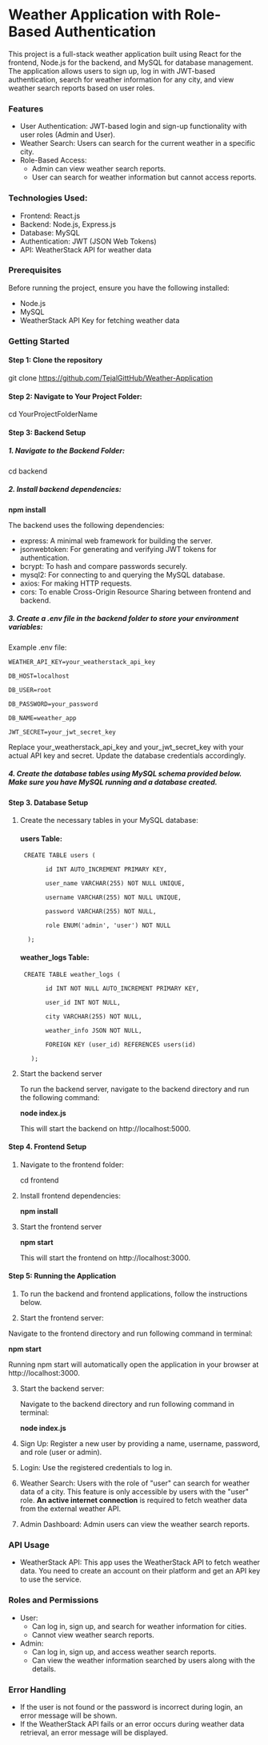 # Weather Application with Role-Based Authentication
This project is a full-stack weather application built using React for the frontend, Node.js for the backend, and MySQL for database management. The application allows users to sign up, log in with JWT-based authentication, search for weather information for any city, and view weather search reports based on user roles.
### Features
- User Authentication: JWT-based login and sign-up functionality with user roles (Admin and User).
- Weather Search: Users can search for the current weather in a specific city.
- Role-Based Access:
  - Admin can view weather search reports.
  - User can search for weather information but cannot access reports.
### Technologies Used:
- Frontend: React.js
- Backend: Node.js, Express.js
- Database: MySQL 
- Authentication: JWT (JSON Web Tokens)
- API: WeatherStack API for weather data
### Prerequisites
Before running the project, ensure you have the following installed:
- Node.js 
- MySQL 
- WeatherStack API Key for fetching weather data
### Getting Started 
#### Step 1: Clone the repository
git clone https://github.com/TejalGittHub/Weather-Application
#### Step 2: Navigate to Your Project Folder:
cd YourProjectFolderName
#### Step 3: Backend Setup
  #####   1. Navigate to the Backend Folder:

   cd backend

##### 2. Install backend dependencies:

   **npm install**

   The backend uses the following dependencies:

   - express: A minimal web framework for building the server.
   - jsonwebtoken: For generating and verifying JWT tokens for authentication.
   - bcrypt: To hash and compare passwords securely.
   - mysql2: For connecting to and querying the MySQL database.
   - axios: For making HTTP requests.
   - cors: To enable Cross-Origin Resource Sharing between frontend and backend.

##### 3. Create a .env file in the backend folder to store your environment variables:

   Example .env file:

    WEATHER_API_KEY=your_weatherstack_api_key

    DB_HOST=localhost

    DB_USER=root

    DB_PASSWORD=your_password

    DB_NAME=weather_app

    JWT_SECRET=your_jwt_secret_key

Replace your_weatherstack_api_key and your_jwt_secret_key with your actual API key and secret. Update the database credentials accordingly.
##### 4. Create the database tables using MySQL schema provided below. Make sure you have MySQL running and a database created.
#### Step 3. Database Setup
1. Create the necessary tables in your MySQL database:

   #### users Table:

        CREATE TABLE users (

              id INT AUTO_INCREMENT PRIMARY KEY,
  
              user_name VARCHAR(255) NOT NULL UNIQUE,
  
              username VARCHAR(255) NOT NULL UNIQUE,
  
              password VARCHAR(255) NOT NULL,
  
              role ENUM('admin', 'user') NOT NULL
  
         );
   #### weather_logs Table:

        CREATE TABLE weather_logs (

              id INT NOT NULL AUTO_INCREMENT PRIMARY KEY,

              user_id INT NOT NULL,

              city VARCHAR(255) NOT NULL,

              weather_info JSON NOT NULL,

              FOREIGN KEY (user_id) REFERENCES users(id)
   
          );

3. Start the backend server

   To run the backend server, navigate to the backend directory and run the following command:

   **node index.js**

   This will start the backend on http://localhost:5000.

#### Step 4. Frontend Setup

1. Navigate to the frontend folder:

   cd frontend

3. Install frontend dependencies:

   **npm install**

 4. Start the frontend server

     **npm start**

     This will start the frontend on http://localhost:3000.

#### Step 5: Running the Application

1. To run the backend and frontend applications, follow the instructions below.
  
2. Start the frontend server:
   
  Navigate to the frontend directory and run following command in terminal:

  **npm start**

  Running npm start will automatically open the application in your browser at http://localhost:3000.
  
3. Start the backend server:

   Navigate to the backend directory and run following command in terminal:

   **node index.js**

4. Sign Up: Register a new user by providing a name, username, password, and role (user or admin).
   
5. Login: Use the registered credentials to log in.
 
6. Weather Search: Users with the role of "user" can search for weather data of a city. This feature is only accessible by users with the "user" role. **An active internet connection** is required to fetch weather data from the external weather API.
 
7. Admin Dashboard: Admin users can view the weather search reports.

### API Usage
- WeatherStack API: This app uses the WeatherStack API to fetch weather data. You need to create an account on their platform and get an API key to use the service.
### Roles and Permissions
- User:
  - Can log in, sign up, and search for weather information for cities.
  - Cannot view weather search reports.
- Admin:
  - Can log in, sign up, and access weather search reports.
  - Can view the weather information searched by users along with the details.
### Error Handling
- If the user is not found or the password is incorrect during login, an error message will be shown.
- If the WeatherStack API fails or an error occurs during weather data retrieval, an error message will be displayed.   

